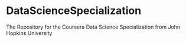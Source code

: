 # DataScienceSpecialization
The Repository for the Coursera Data Science Specialization from John Hopkins University
